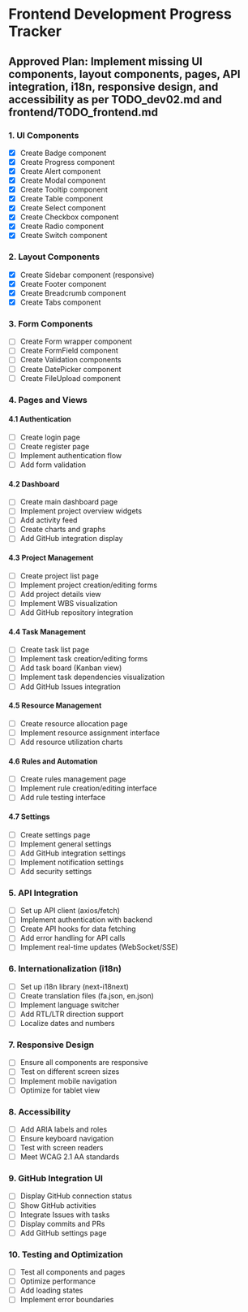 # Frontend Development Progress Tracker

## Approved Plan: Implement missing UI components, layout components, pages, API integration, i18n, responsive design, and accessibility as per TODO_dev02.md and frontend/TODO_frontend.md

### 1. UI Components
- [x] Create Badge component
- [x] Create Progress component
- [x] Create Alert component
- [x] Create Modal component
- [x] Create Tooltip component
- [x] Create Table component
- [x] Create Select component
- [x] Create Checkbox component
- [x] Create Radio component
- [x] Create Switch component

### 2. Layout Components
- [x] Create Sidebar component (responsive)
- [x] Create Footer component
- [x] Create Breadcrumb component
- [x] Create Tabs component

### 3. Form Components
- [ ] Create Form wrapper component
- [ ] Create FormField component
- [ ] Create Validation components
- [ ] Create DatePicker component
- [ ] Create FileUpload component

### 4. Pages and Views
#### 4.1 Authentication
- [ ] Create login page
- [ ] Create register page
- [ ] Implement authentication flow
- [ ] Add form validation

#### 4.2 Dashboard
- [ ] Create main dashboard page
- [ ] Implement project overview widgets
- [ ] Add activity feed
- [ ] Create charts and graphs
- [ ] Add GitHub integration display

#### 4.3 Project Management
- [ ] Create project list page
- [ ] Implement project creation/editing forms
- [ ] Add project details view
- [ ] Implement WBS visualization
- [ ] Add GitHub repository integration

#### 4.4 Task Management
- [ ] Create task list page
- [ ] Implement task creation/editing forms
- [ ] Add task board (Kanban view)
- [ ] Implement task dependencies visualization
- [ ] Add GitHub Issues integration

#### 4.5 Resource Management
- [ ] Create resource allocation page
- [ ] Implement resource assignment interface
- [ ] Add resource utilization charts

#### 4.6 Rules and Automation
- [ ] Create rules management page
- [ ] Implement rule creation/editing interface
- [ ] Add rule testing interface

#### 4.7 Settings
- [ ] Create settings page
- [ ] Implement general settings
- [ ] Add GitHub integration settings
- [ ] Implement notification settings
- [ ] Add security settings

### 5. API Integration
- [ ] Set up API client (axios/fetch)
- [ ] Implement authentication with backend
- [ ] Create API hooks for data fetching
- [ ] Add error handling for API calls
- [ ] Implement real-time updates (WebSocket/SSE)

### 6. Internationalization (i18n)
- [ ] Set up i18n library (next-i18next)
- [ ] Create translation files (fa.json, en.json)
- [ ] Implement language switcher
- [ ] Add RTL/LTR direction support
- [ ] Localize dates and numbers

### 7. Responsive Design
- [ ] Ensure all components are responsive
- [ ] Test on different screen sizes
- [ ] Implement mobile navigation
- [ ] Optimize for tablet view

### 8. Accessibility
- [ ] Add ARIA labels and roles
- [ ] Ensure keyboard navigation
- [ ] Test with screen readers
- [ ] Meet WCAG 2.1 AA standards

### 9. GitHub Integration UI
- [ ] Display GitHub connection status
- [ ] Show GitHub activities
- [ ] Integrate Issues with tasks
- [ ] Display commits and PRs
- [ ] Add GitHub settings page

### 10. Testing and Optimization
- [ ] Test all components and pages
- [ ] Optimize performance
- [ ] Add loading states
- [ ] Implement error boundaries

